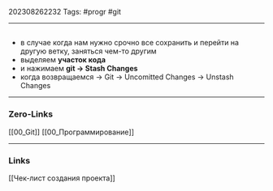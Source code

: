 202308262232
Tags: #progr #git 

---
##
- в случае когда нам нужно срочно все сохранить и перейти на другую ветку, заняться чем-то другим
- выделяем **участок кода**
- и нажимаем **git -> Stash Changes**
- когда возвращаемся -> Git -> Uncomitted Changes -> Unstash Changes
 

---
### Zero-Links
[[00_Git]]
[[00_Программирование]]

---
### Links
[[Чек-лист создания проекта]]